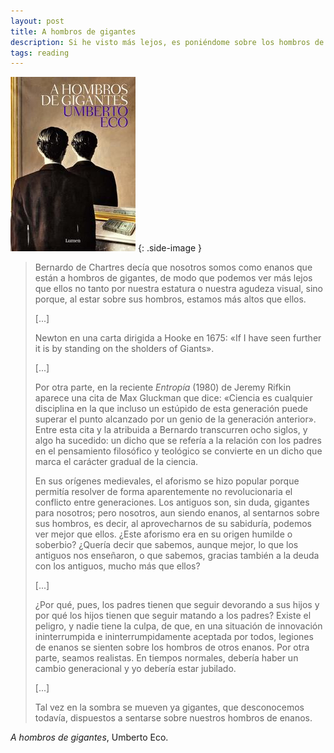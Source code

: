 ```yaml
---
layout: post
title: A hombros de gigantes
description: Si he visto más lejos, es poniéndome sobre los hombros de gigantes.
tags: reading
---
```


![A hombros de gigantes][1]
{: .side-image }

> Bernardo de Chartres decía que nosotros somos como enanos que están a hombros de gigantes, de modo que podemos ver más lejos que ellos no tanto por nuestra estatura o nuestra agudeza visual, sino porque, al estar sobre sus hombros, estamos más altos que ellos.
>
> [...]
>
> Newton en una carta dirigida a Hooke en 1675: «If I have seen further it is by standing on the sholders of Giants».
>
> [...]
>
> Por otra parte, en la reciente *Entropía* (1980) de Jeremy Rifkin aparece una cita de Max Gluckman que dice: «Ciencia es cualquier disciplina en la que incluso un estúpido de esta generación puede superar el punto alcanzado por un genio de la generación anterior». Entre esta cita y la atribuida a Bernardo transcurren ocho siglos, y algo ha sucedido: un dicho que se refería a la relación con los padres en el pensamiento filosófico y teológico se convierte en un dicho que marca el carácter gradual de la ciencia.
>
> En sus orígenes medievales, el aforismo se hizo popular porque permitía resolver de forma aparentemente no revolucionaria el conflicto entre generaciones. Los antiguos son, sin duda, gigantes para nosotros; pero nosotros, aun siendo enanos, al sentarnos sobre sus hombros, es decir, al aprovecharnos de su sabiduría, podemos ver mejor que ellos. ¿Este aforismo era en su origen humilde o soberbio? ¿Quería decir que sabemos, aunque mejor, lo que los antiguos nos enseñaron, o que sabemos, gracias también a la deuda con los antiguos, mucho más que ellos?
>
> [...]
>
> ¿Por qué, pues, los padres tienen que seguir devorando a sus hijos y por qué los hijos tienen que seguir matando a los padres? Existe el peligro, y nadie tiene la culpa, de que, en una situación de innovación ininterrumpida e ininterrumpidamente aceptada por todos, legiones de enanos se sienten sobre los hombros de otros enanos. Por otra parte, seamos realistas. En tiempos normales, debería haber un cambio generacional y yo debería estar jubilado.
>
> [...]
>
> Tal vez en la sombra se mueven ya gigantes, que desconocemos todavía, dispuestos a sentarse sobre nuestros hombros de enanos.

*A hombros de gigantes*, Umberto Eco.


[1]: /assets/images/notes/a-hombros-de-gigantes.jpg
